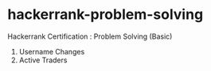 # hackerrank-problem-solving

Hackerrank Certification : Problem Solving (Basic)

1. Username Changes
2. Active Traders
